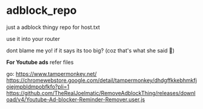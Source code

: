 # adblock_repo
just a adblock thingy repo for host.txt

use it into your router

dont blame me yo! if it says its too big? (coz that's what she said 🤤)


**For Youtube ads**
refer files

go: https://www.tampermonkey.net/
https://chromewebstore.google.com/detail/tampermonkey/dhdgffkkebhmkfjojejmpbldmpobfkfo?pli=1
https://github.com/TheRealJoelmatic/RemoveAdblockThing/releases/download/v4/Youtube-Ad-blocker-Reminder-Remover.user.js



